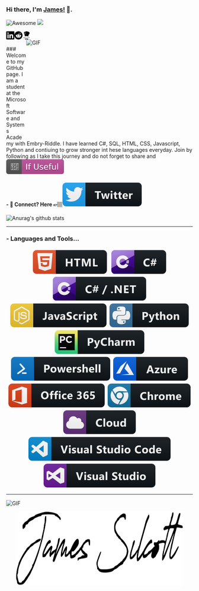 ### Hi there, I'm [James!](https://www.linkedin.com/in/jbsilcott/) 👋.  
![Awesome](https://cdn.rawgit.com/sindresorhus/awesome/d7305f38d29fed78fa85652e3a63e154dd8e8829/media/badge.svg) ![](https://visitor-badge.glitch.me/badge?page_id=silcott.silcott.readme)


<a href="https://www.linkedin.com/in/jbsilcott/">
  <img align="left" alt="Linkedin" width="22px" src="https://raw.githubusercontent.com/Silcott/Silcott/master/SVG/social/linkedin_black_and_white.svg" />
</a>

<a href="https://www.reddit.com/user/JBScodes/">
  <img align="left" alt=" Reddit" width="22px" src="https://raw.githubusercontent.com/Silcott/Silcott/master/SVG/social/reddit_black_and_white.svg" />
</a>

<a href="https://www.codechef.com/users/silcott_jb">
  <img align="left" alt=" Codechef" width="22px" src="https://raw.githubusercontent.com/Silcott/Silcott/master/SVG/social/codechef_black_and_white.svg" />
</a>


<br />

<img align="right" height="270px" width="450px" alt="GIF" src="https://cdn.dribbble.com/users/1025786/screenshots/3867122/400.gif" />

<br />
### Welcome to my GitHub page. I am a student at the Microsoft Software and Systems Academy with Embry-Riddle. I have learned C#, SQL, HTML, CSS, Javascript, Python and contiuing to grow stronger int hese languages everyday. Join by following as I take this journey and do not forget to share and <img src="https://raw.githubusercontent.com/Silcott/Silcott/master/SVG/ifUseful/ifUseful.svg">

#### - 💬 Connect? Here 👉🏼[<img src="https://raw.githubusercontent.com/Silcott/Silcott/master/SVG/social/twitter.svg" >](https://twitter.com/silcott_james)


![Anurag's github stats](https://github-readme-stats.vercel.app/api?username=silcott&show_icons=true&theme=dracula)

*************
### - Languages and Tools...
<p align="center">

<img src="https://raw.githubusercontent.com/Silcott/Silcott/master/SVG/dev/languages/html.svg" alt="html" style="vertical-align:top; margin:4px">    
<img src="https://raw.githubusercontent.com/Silcott/Silcott/master/SVG/dev/languages/csharp.svg" alt="csharp" style="vertical-align:top; margin:4px"><img src="https://raw.githubusercontent.com/Silcott/Silcott/master/SVG/dev/languages/csharp_dotnet.svg" alt="js" style="vertical-align:top; margin:4px"><img src="https://raw.githubusercontent.com/Silcott/Silcott/master/SVG/dev/languages/js.svg" alt="js" style="vertical-align:top; margin:4px"><img src="https://raw.githubusercontent.com/Silcott/Silcott/master/SVG/dev/languages/python.svg" alt="python" style="vertical-align:top; margin:4px"><img src="https://raw.githubusercontent.com/Silcott/Silcott/master/SVG/dev/tools/jetbrains_pycharm.svg" alt="pycharm" style="vertical-align:top; margin:4px"><img src="https://raw.githubusercontent.com/Silcott/Silcott/master/SVG/dev/tools/powershell.svg" alt="powershell" style="vertical-align:top; margin:4px"><img src="https://raw.githubusercontent.com/Silcott/Silcott/master/SVG/dev/services/azure.svg" alt="azure" style="vertical-align:top; margin:4px"><img src="https://raw.githubusercontent.com/Silcott/Silcott/master/SVG/dev/services/office_365.svg" alt="office365" style="vertical-align:top; margin:4px"><img src="https://raw.githubusercontent.com/Silcott/Silcott/master/SVG/dev/misc/chrome.svg" alt="chrome" style="vertical-align:top; margin:4px"><img src="https://raw.githubusercontent.com/Silcott/Silcott/master/SVG/dev/misc/cloud.svg" alt="cloud" style="vertical-align:top; margin:4px"><img src="https://raw.githubusercontent.com/Silcott/Silcott/master/SVG/dev/tools/visualstudio_code.svg" alt="vscode" style="vertical-align:top; margin:4px"><img src="https://raw.githubusercontent.com/Silcott/Silcott/master/SVG/dev/tools/visualstudio.svg" alt="vscode" style="vertical-align:top; margin:4px">
</p>


***********************************
<img align="center" height="200px" width="820px" alt="GIF" src="https://media3.giphy.com/media/l3q2FnW3yZRJVZH2g/giphy.gif?cid=ecf05e475pzaua62654f3dhc72svhuhvy090f0su06nyqh9r&rid=giphy.gif">

<p align="center">
<img src="https://raw.githubusercontent.com/Silcott/Silcott/master/SVG/dev/name/james-logo-writing.svg" alt="html" style=margin:4px" height="200px" width="450px">
</p>


